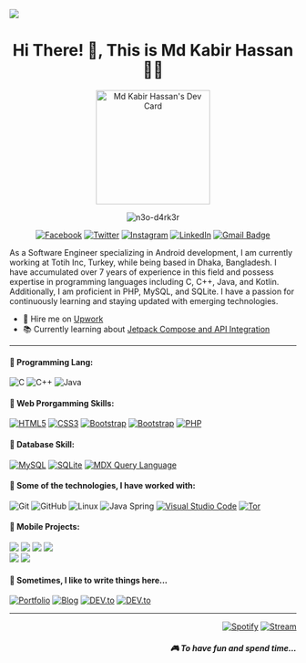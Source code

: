 [![](https://raw.githubusercontent.com/adamlston/admalston/master/profile_light.gif)]()<!-- If you want the template for my gif, email me! -->
<h1 align='center'>Hi There! 👋, This is Md Kabir Hassan👩‍💻</h1>
<p align='center'><a href="https://app.daily.dev/n3o-d4rk3r"><img src="https://api.daily.dev/devcards/5836054868da4ee2b4606e7d54c247a8.png?r=cf8" width="200" alt="Md Kabir Hassan's Dev Card"/></a></p>
<p align='center'>
 <img src="https://visitor-badge.laobi.icu/badge?page_id=page.id" alt="n3o-d4rk3r"/>
</p>
<p align='center'>
 <a href="https://www.facebook.com/ictd.kabir" target="_blank"><img src="https://img.shields.io/badge/Facebook-%231877F2.svg?&amp;style=flat-square&amp;logo=facebook&amp;logoColor=white" alt="Facebook"></a> <a href="https://twitter.com/ictd_kabir" target="_blank"><img src="https://img.shields.io/badge/twitter-%231DA1F2.svg?&amp;style=flat-square&amp;logo=linkedin&amp;logoColor=white" alt="Twitter"></a> <a href="https://www.instagram.com/ictd.kabir" target="_blank"><img src="https://img.shields.io/badge/Instagram-%23E4405F.svg?&amp;style=flat-square&amp;logo=instagram&amp;logoColor=white" alt="Instagram"></a> <a href="https://www.linkedin.com/in/ictd-kabir/" target="_blank"><img src="https://img.shields.io/badge/LinkedIn-%230077B5.svg?&amp;style=flat-square&amp;logo=linkedin&amp;logoColor=white" alt="LinkedIn"></a> <a href="mailto:ictd.kabir@gmail.com"><img src="https://img.shields.io/badge/-Gmail-c14438?style=flat-square&amp;logo=Gmail&amp;logoColor=white&amp;link=mailto:ictd.kabir@gmail.com" alt="Gmail Badge"></a>
</p>

As a Software Engineer specializing in Android development, I am currently working at Totih Inc, Turkey, while being based in Dhaka, Bangladesh. I have accumulated over 7 years of experience in this field and possess expertise in programming languages including C, C++, Java, and Kotlin. Additionally, I am proficient in PHP, MySQL, and SQLite. I have a passion for continuously learning and staying updated with emerging technologies.

- 🔭 Hire me on [Upwork](https://www.upwork.com/freelancers/~0195159b2d076dcbc4)
- 📚 Currently learning about [Jetpack Compose and API Integration]([https://www.upwork.com/freelancers/~0195159b2d076dcbc4](https://learn.microsoft.com/en-us/analysis-services/multidimensional-models/mdx/mdx-query-the-basic-query?view=asallproducts-allversions))
<hr>

<h4>💬 Programming Lang:</h4>

![C](https://img.shields.io/badge/-C-000?&logo=C)
![C++](https://img.shields.io/badge/-C++-000?&logo=c%2b%2b&logoColor=00599C)
![Java](https://img.shields.io/badge/-Java-000?&logo=Java&logoColor=007396)

<h4>💬 Web Prorgamming Skills:</h4>

 <p><a href="https://github.com/n3o-d4rk3r/"><img src="https://img.shields.io/badge/-HTML5-E34F26?style=flat-square&amp;logo=html5&amp;logoColor=white&amp;link=https://github.com/n3o-d4rk3r/" alt="HTML5"></a>
<a href="https://github.com/n3o-d4rk3r/"><img src="https://img.shields.io/badge/-CSS3-1572B6?style=flat-square&amp;logo=css3&amp;link=https://github.com/n3o-d4rk3r/" alt="CSS3"></a>
 <a href="https://github.com/n3o-d4rk3r/"><img src="https://img.shields.io/badge/-JavaScript-000000?style=flat&amp;logo=javascript&amp;link=https://github.com/n3o-d4rk3r/" alt="Bootstrap"></a>
<a href="https://github.com/n3o-d4rk3r/"><img src="https://img.shields.io/badge/-Bootstrap-563D7C?style=flat-square&amp;logo=bootstrap&amp;link=https://github.com/n3o-d4rk3r/" alt="Bootstrap"></a>
<a href="https://github.com/n3o-d4rk3r/"><img src="https://img.shields.io/badge/-PHP-336791?style=flat-square&amp;logo=postgresql&amp;link=https://github.com/n3o-d4rk3r/" alt="PHP"></a></p>

<h4>💬 Database Skill:</h4>
<a href="https://github.com/n3o-d4rk3r/"><img src="https://img.shields.io/badge/-MySQL-black?style=flat-square&amp;logo=mysql&amp;link=https://github.com/n3o-d4rk3r/" alt="MySQL"></a> <a href="https://github.com/n3o-d4rk3r/"><img src="https://img.shields.io/badge/-SQLite-336791?style=flat-square&amp;logo=postgresql&amp;link=https://github.com/n3o-d4rk3r/" alt="SQLite"></a> <a href="https://github.com/n3o-d4rk3r/"><img src="https://img.shields.io/badge/-MDX Query Language-336791?style=flat-square&amp;logo=postgresql&amp;link=https://github.com/n3o-d4rk3r/" alt="MDX Query Language"></a>


<h4>💬 Some of the technologies, I have worked with:</h4>
<p><img src="https://img.shields.io/badge/-Git-000000?style=flat&amp;logo=git&amp;logoColor=F05032" alt="Git">
<img src="https://img.shields.io/badge/-GitHub-000000?style=flat&amp;logo=github&amp;logoColor=FFFFFF" alt="GitHub">
<img src="https://img.shields.io/badge/-Linux-000000?style=flat&amp;logo=linux&amp;logoColor=FCC624" alt="Linux">
<img src="https://img.shields.io/badge/-Spring-000000?style=flat&amp;logo=spring&amp;logoColor=6DB33F" alt="Java Spring">
<a href="https://github.com/microsoft/vscode"><img src="https://img.shields.io/badge/-VSCode-000000?style=flat&amp;logo=visual-studio-code&amp;logoColor=007ACC" alt="Visual Studio Code"></a> <a href="https://www.torproject.org/"><img src="https://img.shields.io/badge/-Tor-000000?style=flat&amp;logo=tor&amp;logoColor=7E4798" alt="Tor"></a></p>


<h4>💬 Mobile Projects:</h4>

[![](https://img.shields.io/badge/-🩸%20ABCKids-000)](https://github.com/n3o-d4rk3r/Application-Development-Projects/tree/master/Android%20Studio%20Projects/ABCKids)
[![](https://img.shields.io/badge/-🌊%20Pukki%20Fly-000)](https://github.com/n3o-d4rk3r/Application-Development-Projects/tree/master/Android%20Studio%20Projects/PukkiFly)
[![](https://img.shields.io/badge/-🗂%20QR%20Scanner%20-000)](https://github.com/n3o-d4rk3r/Application-Development-Projects/tree/master/Android%20Studio%20Projects/QRScanner)
[![](https://img.shields.io/badge/-💉%20QuoteLOVE%20Pro-000)](https://github.com/n3o-d4rk3r/Application-Development-Projects/tree/master/Android%20Studio%20Projects/QuoteLOVE%20Pro)</br>
[![](https://img.shields.io/badge/-🛡%20SpeedMeter%20Pro-000)](https://github.com/n3o-d4rk3r/Application-Development-Projects/tree/master/Android%20Studio%20Projects/SpeeedMeterPro)
[![](https://img.shields.io/badge/-🗂%20SUBian%20%20-000)](https://github.com/n3o-d4rk3r/Application-Development-Projects/tree/master/Android%20Studio%20Projects/SUBian)
<p align='right'>
<h4>💬 Sometimes, I like to write things here...</h4>
<a href="https://n3o-d4rk3r.github.io/" target="_blank"><img src="https://img.shields.io/badge/Portfolio-%23000000.svg?&amp;style=flat-square&amp;logo=steam&amp;logoColor=white" alt="Portfolio"></a>
<a href="https://aryankabir.blogspot.com/" target="_blank"><img src="https://img.shields.io/badge/-My%20Blog-%23000000?&amp;style=flat-square&amp;logo=steam&amp;logoColor=white" alt="Blog"></a>
<a href="https://dev.to/n3od4rk3r/" target="_blank"><img src="https://img.shields.io/badge/DEV-%230A0A0A.svg?&amp;style=flat-square&amp;logo=DEV.to&amp;logoColor=white" alt="DEV.to"></a>
<a href="https://medium.com/@n3od4rk3r/" target="_blank"><img src="https://img.shields.io/badge/Medium-%2312100E.svg?&amp;style=flat-square&amp;logo=Medium&amp;logoColor=white" alt="DEV.to"></a>

<hr>
<p align="right">
<a href="https://open.spotify.com/playlist/2w8GYqYdH6ve3g0nGcJcgE?si=7bCl8yynR2Saz4VPR6mDXQ" target="_blank"><img src="https://img.shields.io/badge/Spotify-%231ED760.svg?&amp;style=flat-square&amp;logo=spotify&amp;logoColor=white" alt="Spotify"></a> <a href="steamcommunity.com/id/n3o-d4rk3r" target="_blank"><img src="https://img.shields.io/badge/Steam-%23000000.svg?&amp;style=flat-square&amp;logo=steam&amp;logoColor=white" alt="Stream"></a> <h5 align="right">🎮 To have fun and spend time...</h5>
</p>

